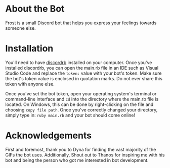 # About the Bot
Frost is a small Discord bot that helps you express your feelings towards someone else.

# Installation 
You'll need to have [discordrb](https://github.com/shardlab/discordrb) installed on your computer. Once you've installed discordrb, you can open the main.rb file in an IDE such as Visual Studio Code and replace the ```token:``` value with your bot's token. Make sure the bot's token value is enclosed in quotation marks. Do not ever share this token with anyone else.

Once you've set the bot token, open your operating system's terminal or command-line interface and ```cd``` into the directory where the main.rb file is located. On Windows, this can be done by right-clicking on the file and choosing ```copy file path```. Once you've correctly changed your directory, simply type in: ```ruby main.rb``` and your bot should come online! 

# Acknowledgements 
First and foremost, thank you to Dyna for finding the vast majority of the GIFs the bot uses. Additionally, Shout out to Thanos for inspiring me with his bot and being the person who got me interested in bot development. 
